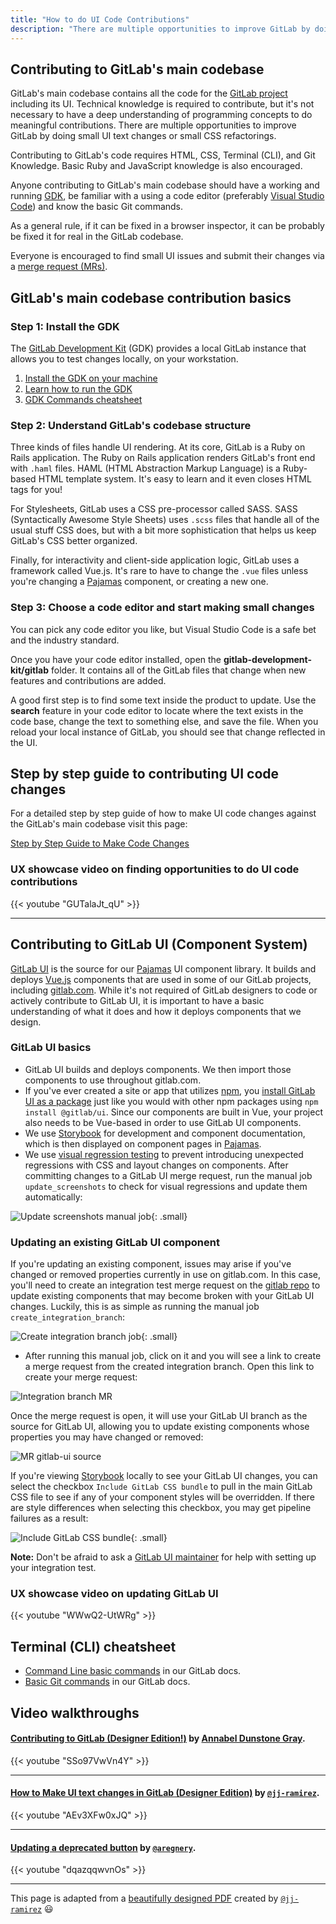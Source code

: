 ```yaml
---
title: "How to do UI Code Contributions"
description: "There are multiple opportunities to improve GitLab by doing small UI text changes or small CSS refactorings."
---
```


## Contributing to GitLab's main codebase

GitLab's main codebase contains all the code for the [GitLab project](https://gitlab.com/gitlab-org/gitlab) including its UI. Technical knowledge is required to contribute, but it's not necessary to have a deep understanding of programming concepts to do meaningful contributions. There are multiple opportunities to improve GitLab by doing small UI text changes or small CSS refactorings.

Contributing to GitLab's code requires HTML, CSS, Terminal (CLI), and Git Knowledge. Basic Ruby and JavaScript knowledge is also encouraged.

Anyone contributing to GitLab's main codebase should have a working and running [GDK](https://gitlab.com/gitlab-org/gitlab-development-kit), be familiar with a using a code editor (preferably [Visual Studio Code](https://code.visualstudio.com/)) and know the basic Git commands.

As a general rule, if it can be fixed in a browser inspector, it can be probably be fixed it for real in the GitLab codebase.

Everyone is encouraged to find small UI issues and submit their changes via a [merge request (MRs)](https://docs.gitlab.com/ee/user/project/merge_requests/).

## GitLab's main codebase contribution basics

### Step 1: Install the GDK

The [GitLab Development Kit](https://gitlab.com/gitlab-org/gitlab-development-kit) (GDK) provides a local GitLab instance that allows you to test changes locally, on your workstation.

1. [Install the GDK on your machine](https://gitlab.com/gitlab-org/gitlab-development-kit/-/blob/main/doc/index.md)
1. [Learn how to run the GDK](https://gitlab.com/gitlab-org/gitlab-development-kit/-/blob/main/doc/howto/index.md)
1. [GDK Commands cheatsheet](https://gitlab.com/gitlab-org/gitlab-development-kit/-/blob/main/HELP)

### Step 2: Understand GitLab's codebase structure

Three kinds of files handle UI rendering. At its core, GitLab is a Ruby on Rails application. The Ruby on Rails application renders GitLab's front end with `.haml` files. HAML (HTML Abstraction Markup Language) is a Ruby-based HTML template system. It's easy to learn and it even closes HTML tags for you!

For Stylesheets, GitLab uses a CSS pre-processor called SASS. SASS (Syntactically Awesome Style Sheets) uses `.scss` files that handle all of the usual stuff CSS does, but with a bit more sophistication that helps us keep GitLab's CSS better organized.

Finally, for interactivity and client-side application logic, GitLab uses a framework called Vue.js. It's rare to have to change the `.vue` files unless you're changing a [Pajamas](https://design.gitlab.com/) component, or creating a new one.

### Step 3: Choose a code editor and start making small changes

You can pick any code editor you like, but Visual Studio Code is a safe bet and the industry standard.

Once you have your code editor installed, open the **gitlab-development-kit/gitlab** folder. It contains all of the GitLab files that change when new features and contributions are added.

A good first step is to find some text inside the product to update. Use the **search** feature in your code editor to locate where the text exists in the code base, change the text to something else, and save the file. When you reload your local instance of GitLab, you should see that change reflected in the UI.

## Step by step guide to contributing UI code changes

For a detailed step by step guide of how to make UI code changes against the GitLab's main codebase visit this page:

[Step by Step Guide to Make Code Changes](/handbook/product/ux/ux-resources/designers-guide-to-contributing-ui-changes-in-gitlab/)

### UX showcase video on finding opportunities to do UI code contributions

{{< youtube "GUTalaJt_qU" >}}

----

## Contributing to GitLab UI (Component System)

[GitLab UI](https://gitlab.com/gitlab-org/gitlab-ui) is the source for our [Pajamas](https://design.gitlab.com) UI component library. It builds and deploys [Vue.js](https://vuejs.org/) components that are used in some of our GitLab projects, including [gitlab.com](https://gitlab.com/gitlab-org/gitlab). While it's not required of GitLab designers to code or actively contribute to GitLab UI, it is important to have a basic understanding of what it does and how it deploys components that we design.

### GitLab UI basics

- GitLab UI builds and deploys components. We then import those components to use throughout gitlab.com.
- If you've ever created a site or app that utilizes [npm](https://www.npmjs.com/), you [install GitLab UI as a package](https://www.npmjs.com/package/@gitlab/ui) just like you would with other npm packages using `npm install @gitlab/ui`. Since our components are built in Vue, your project also needs to be Vue-based in order to use GitLab UI components.
- We use [Storybook](https://gitlab-org.gitlab.io/gitlab-ui/?path=/story/base-button--default) for development and component documentation, which is then displayed on component pages in [Pajamas](https://design.gitlab.com/).
- We use [visual regression testing](https://gitlab.com/gitlab-org/gitlab-ui#visual-regression-tests) to prevent introducing unexpected regressions with CSS and layout changes on components. After committing changes to a GitLab UI merge request, run the manual job `update_screenshots` to check for visual regressions and update them automatically:

![Update screenshots manual job](update_screenshots.png){: .small}

### Updating an existing GitLab UI component

If you're updating an existing component, issues may arise if you've changed or removed properties currently in use on gitlab.com. In this case, you'll need to create an integration test merge request on the [gitlab repo](https://gitlab.com/gitlab-org/gitlab) to update existing components that may become broken with your GitLab UI changes. Luckily, this is as simple as running the manual job `create_integration_branch`:

![Create integration branch job](create_integration_branch.png){: .small}

- After running this manual job, click on it and you will see a link to create a merge request from the created integration branch. Open this link to create your merge request:

![Integration branch MR](integration_branch_mr.png)

Once the merge request is open, it will use your GitLab UI branch as the source for GitLab UI, allowing you to update existing components whose properties you may have changed or removed:

![MR gitlab-ui source](mr_gitlabui_source.png)

If you're viewing [Storybook](https://gitlab-org.gitlab.io/gitlab-ui/?path=/story/base-button--default) locally to see your GitLab UI changes, you can select the checkbox `Include GitLab CSS bundle` to pull in the main GitLab CSS file to see if any of your component styles will be overridden. If there are style differences when selecting this checkbox, you may get pipeline failures as a result:

![Include GitLab CSS bundle](include_gitlab_css.png){: .small}

**Note:** Don't be afraid to ask a [GitLab UI maintainer](/handbook/engineering/projects/#gitlab-ui) for help with setting up your integration test.

### UX showcase video on updating GitLab UI

{{< youtube "WWwQ2-UtWRg" >}}

## Terminal (CLI) cheatsheet

- [Command Line basic commands](https://docs.gitlab.com/ee/gitlab-basics/command-line-commands.html) in our GitLab docs.
- [Basic Git commands](https://docs.gitlab.com/ee/gitlab-basics/start-using-git.html#basic-git-commands) in our GitLab docs.

## Video walkthroughs

#### [Contributing to GitLab (Designer Edition!)](https://www.youtube.com/embed/SSo97VwVn4Y&feature=youtu.be) by [Annabel Dunstone Gray](https://gitlab.com/annabeldunstone).

{{< youtube "SSo97VwVn4Y" >}}

----

#### [How to Make UI text changes in GitLab (Designer Edition)](https://www.youtube.com/embed/AEv3XFw0xJQ&feature=youtu.be) by [`@jj-ramirez`](https://gitlab.com/jj-ramirez).

{{< youtube "AEv3XFw0xJQ" >}}

----

#### [Updating a deprecated button](https://www.youtube.com/embed/AEv3XFw0xJQ&feature=youtu.be) by [`@aregnery`](https://gitlab.com/aregnery).

{{< youtube "dqazqqwvnOs" >}}

---

This page is adapted from a [beautifully designed PDF](https://gitlab.com/gitlab-org/gitlab-design/-/blob/master/misc/infographics/How_to_Contribute_UI_Code_to_GitLab.pdf) created by [`@jj-ramirez`](https://gitlab.com/jj-ramirez) 😃
